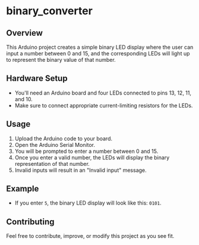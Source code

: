 # binary_converter

## Overview
This Arduino project creates a simple binary LED display where the user can input a number between 0 and 15, and the corresponding LEDs will light up to represent the binary value of that number.

## Hardware Setup
- You'll need an Arduino board and four LEDs connected to pins 13, 12, 11, and 10.
- Make sure to connect appropriate current-limiting resistors for the LEDs.

## Usage
1. Upload the Arduino code to your board.
2. Open the Arduino Serial Monitor.
3. You will be prompted to enter a number between 0 and 15.
4. Once you enter a valid number, the LEDs will display the binary representation of that number.
5. Invalid inputs will result in an "Invalid input" message.

## Example
- If you enter `5`, the binary LED display will look like this: `0101`.

## Contributing
Feel free to contribute, improve, or modify this project as you see fit.
